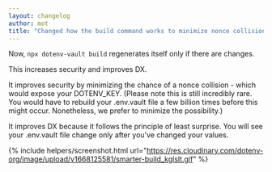 ```yaml
---
layout: changelog
author: mot
title: "Changed how the build command works to minimize nonce collisions"
---
```


Now, `npx dotenv-vault build` regenerates itself only if there are changes.

This increases security and improves DX.

It improves security by minimizing the chance of a nonce collision - which would expose your DOTENV_KEY. (Please note this is still incredibly rare. You would have to rebuild your .env.vault file a few billion times before this might occur. Nonetheless, we prefer to minimize the possibility.)

It improves DX because it follows the principle of least surprise. You will see your .env.vault file change only after you've changed your values.

{% include helpers/screenshot.html url="https://res.cloudinary.com/dotenv-org/image/upload/v1668125581/smarter-build_kglslt.gif" %}

